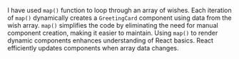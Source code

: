 I have used `map()` function to loop through an array of wishes.
Each iteration of `map()` dynamically creates a `GreetingCard` component using data from the wish array.
`map()` simplifies the code by eliminating the need for manual component creation, making it easier to maintain.
Using `map()` to render dynamic components enhances understanding of React basics.
React efficiently updates components when array data changes.
